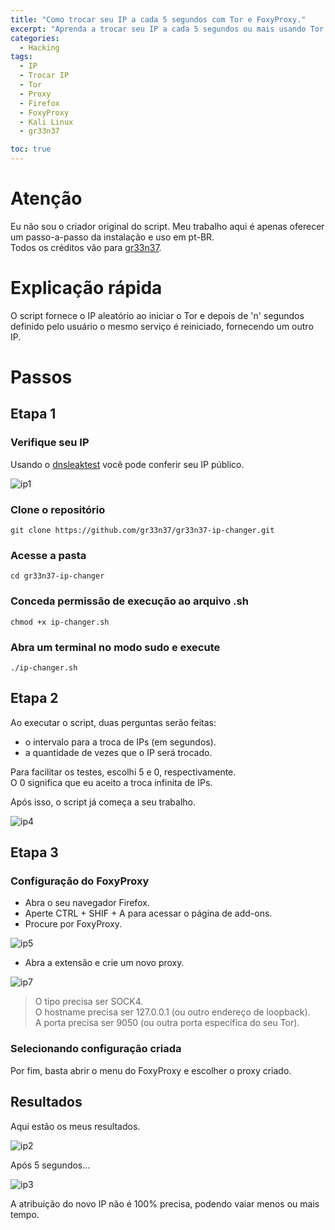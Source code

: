 ```yaml
---
title: "Como trocar seu IP a cada 5 segundos com Tor e FoxyProxy."
excerpt: "Aprenda a trocar seu IP a cada 5 segundos ou mais usando Tor e FoxyProxy."
categories:
  - Hacking
tags:
  - IP
  - Trocar IP
  - Tor
  - Proxy
  - Firefox
  - FoxyProxy
  - Kali Linux
  - gr33n37

toc: true
---
```


# Atenção
Eu não sou o criador original do script. Meu trabalho aqui é apenas oferecer um passo-a-passo da instalação e uso em pt-BR.  
Todos os créditos vão para [gr33n37](https://github.com/gr33n37).  

# Explicação rápida
O script fornece o IP aleatório ao iniciar o Tor e depois de 'n' segundos definido pelo usuário o mesmo serviço é reiniciado, fornecendo um outro IP.

# Passos
## Etapa 1
### Verifique seu IP
Usando o [dnsleaktest](https://dnsleaktest.com/) você pode conferir seu IP público.  

![ip1](https://github.com/BieAnimaton/BieAnimaton/assets/52220244/81d25a86-1ba0-4ac7-a967-f6bae98c15b1)

### Clone o repositório
    git clone https://github.com/gr33n37/gr33n37-ip-changer.git

### Acesse a pasta
    cd gr33n37-ip-changer

### Conceda permissão de execução ao arquivo .sh
    chmod +x ip-changer.sh

### Abra um terminal no modo sudo e execute
    ./ip-changer.sh

## Etapa 2
Ao executar o script, duas perguntas serão feitas:  
- o intervalo para a troca de IPs (em segundos).  
- a quantidade de vezes que o IP será trocado.  

Para facilitar os testes, escolhi 5 e 0, respectivamente.  
O 0 significa que eu aceito a troca infinita de IPs.

Após isso, o script já começa a seu trabalho.  

![ip4](https://github.com/BieAnimaton/BieAnimaton/assets/52220244/2ec7290b-38e0-4014-ade3-57c9755f1611)

## Etapa 3
### Configuração do FoxyProxy
- Abra o seu navegador Firefox.  
- Aperte CTRL + SHIF + A para acessar o página de add-ons.  
- Procure por FoxyProxy.  

![ip5](https://github.com/BieAnimaton/BieAnimaton/assets/52220244/4a82db9e-7850-4d8a-aac4-6e1714fe5e86)

- Abra a extensão e crie um novo proxy.  

![ip7](https://github.com/BieAnimaton/BieAnimaton/assets/52220244/c15f9395-4f5a-4baa-8cae-fb111225f4c1)

> O tipo precisa ser SOCK4.  
> O hostname precisa ser 127.0.0.1 (ou outro endereço de loopback).  
> A porta precisa ser 9050 (ou outra porta específica do seu Tor).  

### Selecionando configuração criada
Por fim, basta abrir o menu do FoxyProxy e escolher o proxy criado.

## Resultados
Aqui estão os meus resultados.  

![ip2](https://github.com/BieAnimaton/BieAnimaton/assets/52220244/cdd48326-5e3c-4817-8097-bf07545b1f9e)

Após 5 segundos...  

![ip3](https://github.com/BieAnimaton/BieAnimaton/assets/52220244/65d9f79e-5359-4540-bb74-2f1072d6104a)

A atribuição do novo IP não é 100% precisa, podendo vaiar menos ou mais tempo.  